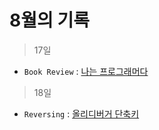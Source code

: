 # 8월의 기록

> 17일
- ```Book Review``` : [나는 프로그래머다](./17/Book_IamDev.html)

> 18일
- ```Reversing``` : [올리디버거 단축키](./18/OllyDbg_ShortCut.html)